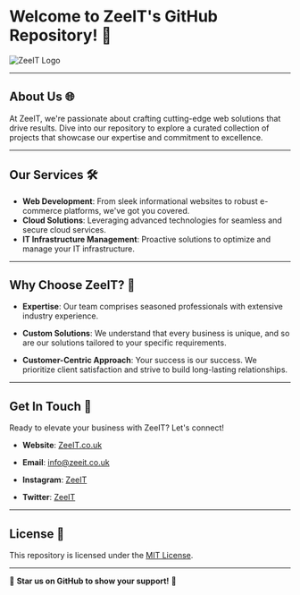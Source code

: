 # Welcome to ZeeIT's GitHub Repository! 🚀

![ZeeIT Logo](https://assets.zyrosite.com/cdn-cgi/image/format=auto,w=612,fit=crop,q=95/dOq7agWgVRFOMG17/white-logo---no-background-YD0Dlb9kOqcpPGl5.png)

---

## About Us 🌐

At ZeeIT, we're passionate about crafting cutting-edge web solutions that drive results. Dive into our repository to explore a curated collection of projects that showcase our expertise and commitment to excellence.

---

## Our Services 🛠️

- **Web Development**: From sleek informational websites to robust e-commerce platforms, we've got you covered.
- **Cloud Solutions**: Leveraging advanced technologies for seamless and secure cloud services.
- **IT Infrastructure Management**: Proactive solutions to optimize and manage your IT infrastructure.

---


## Why Choose ZeeIT? 🌟

- **Expertise**: Our team comprises seasoned professionals with extensive industry experience.
  
- **Custom Solutions**: We understand that every business is unique, and so are our solutions tailored to your specific requirements.
  
- **Customer-Centric Approach**: Your success is our success. We prioritize client satisfaction and strive to build long-lasting relationships.

---

## Get In Touch 🤝

Ready to elevate your business with ZeeIT? Let's connect!

- **Website**: [ZeeIT.co.uk](https://zeeit.co.uk)
  
- **Email**: [info@zeeit.co.uk](mailto:info@zeeit.co.uk)
  
- **Instagram**: [ZeeIT](https://instagram.com/zees.it)
  
- **Twitter**: [ZeeIT](https://twitter.com/ZeeIT_LTD/)

---

## License 📜

This repository is licensed under the [MIT License](LICENSE).

---

🌟 **Star us on GitHub to show your support!** 🌟
